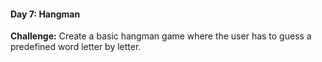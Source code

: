 #### Day 7: Hangman
**Challenge:** Create a basic hangman game where the user has to guess a predefined word letter by letter.



